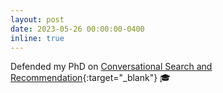 ```yaml
---
layout: post
date: 2023-05-26 00:00:00-0400
inline: true
---
```


Defended my PhD on [Conversational Search and Recommendation](https://drive.google.com/file/d/10Uly83IzUonju6hRTAmL0gJfwk8cC9OI/view?usp=share_link){:target="_blank"} 🎓